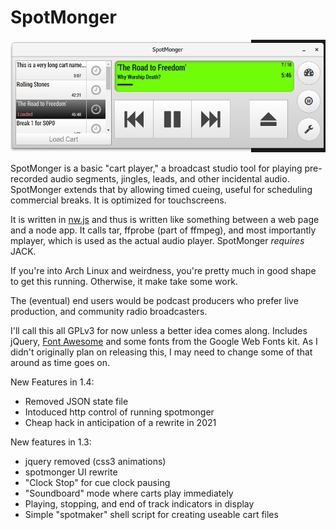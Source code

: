 SpotMonger
==========

![SpotMonger as of Apr 2017](https://raw.githubusercontent.com/refutationalist/spotmonger/master/example.png)

SpotMonger is a basic "cart player," a broadcast studio tool for playing pre-recorded audio segments, jingles, leads, and other incidental audio.  SpotMonger extends that by allowing timed cueing, useful for scheduling commercial breaks.   It is optimized for touchscreens.

It is written in [nw.js](http://nwjs.io) and thus is written like something between a web page and a node app.  It calls tar, ffprobe (part of ffmpeg), and most importantly mplayer, which is used as the actual audio player.  SpotMonger *requires* JACK.

If you're into Arch Linux and weirdness, you're pretty much in good shape to get this running.   Otherwise, it make take some work.  

The (eventual) end users would be podcast producers who prefer live production, and community radio broadcasters.

I'll call this all GPLv3 for now unless a better idea comes along.  Includes jQuery, [Font Awesome](https://fortawesome.github.io/Font-Awesome/) and some fonts from the Google Web Fonts kit.   As I didn't originally plan on releasing this, I may need to change some of that around as time goes on.

New Features in 1.4:
  * Removed JSON state file
  * Intoduced http control of running spotmonger
  * Cheap hack in anticipation of a rewrite in 2021

New features in 1.3:
  * jquery removed (css3 animations)
  * spotmonger UI rewrite
  * "Clock Stop" for cue clock pausing
  * "Soundboard" mode where carts play immediately
  * Playing, stopping, and end of track indicators in display
  * Simple "spotmaker" shell script for creating useable cart files
